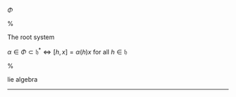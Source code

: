 $\Phi$

%

The root system

$\alpha \in \Phi \subset \mathfrak{h}^* \iff [h, x] = \alpha(h) x$ for all $h\in \mathfrak{h}$

%

lie algebra

---
